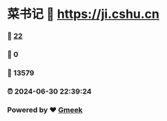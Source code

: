 # 菜书记 :link: https://ji.cshu.cn 
### :page_facing_up: [22](https://ji.cshu.cn/tag.html) 
### :speech_balloon: 0 
### :hibiscus: 13579 
### :alarm_clock: 2024-06-30 22:39:24 
### Powered by :heart: [Gmeek](https://github.com/Meekdai/Gmeek)

